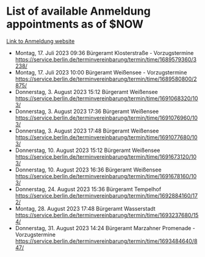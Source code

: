 # List of available Anmeldung appointments as of $NOW
[Link to Anmeldung website](https://service.berlin.de/terminvereinbarung/termin/tag.php?termin=1&anliegen[]=120686&dienstleisterlist=122210,122217,327316,122219,327312,122227,327314,122231,327346,122243,327348,122254,122252,329742,122260,329745,122262,329748,122271,327278,122273,327274,122277,327276,330436,122280,327294,122282,327290,122284,327292,122291,327270,122285,327266,122286,327264,122296,327268,150230,329760,122297,327286,122294,327284,122312,329763,122314,329775,122304,327330,122311,327334,122309,327332,317869,122281,327352,122279,329772,122283,122276,327324,122274,327326,122267,329766,122246,327318,122251,327320,122257,327322,122208,327298,122226,327300&herkunft=http%3A%2F%2Fservice.berlin.de%2Fdienstleistung%2F120686%2F)
- Montag, 17. Juli 2023 09:36 Bürgeramt Klosterstraße - Vorzugstermine https://service.berlin.de/terminvereinbarung/termin/time/1689579360/3238/
- Montag, 17. Juli 2023 10:00 Bürgeramt Weißensee - Vorzugstermine https://service.berlin.de/terminvereinbarung/termin/time/1689580800/2875/
- Donnerstag, 3. August 2023 15:12 Bürgeramt Weißensee https://service.berlin.de/terminvereinbarung/termin/time/1691068320/103/
- Donnerstag, 3. August 2023 17:36 Bürgeramt Weißensee https://service.berlin.de/terminvereinbarung/termin/time/1691076960/103/
- Donnerstag, 3. August 2023 17:48 Bürgeramt Weißensee https://service.berlin.de/terminvereinbarung/termin/time/1691077680/103/
- Donnerstag, 10. August 2023 15:12 Bürgeramt Weißensee https://service.berlin.de/terminvereinbarung/termin/time/1691673120/103/
- Donnerstag, 10. August 2023 16:36 Bürgeramt Weißensee https://service.berlin.de/terminvereinbarung/termin/time/1691678160/103/
- Donnerstag, 24. August 2023 15:36 Bürgeramt Tempelhof https://service.berlin.de/terminvereinbarung/termin/time/1692884160/172/
- Montag, 28. August 2023 17:48 Bürgeramt Wasserstadt https://service.berlin.de/terminvereinbarung/termin/time/1693237680/154/
- Donnerstag, 31. August 2023 14:24 Bürgeramt Marzahner Promenade - Vorzugstermine https://service.berlin.de/terminvereinbarung/termin/time/1693484640/847/
